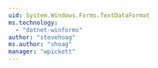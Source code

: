 ```yaml
---
uid: System.Windows.Forms.TextDataFormat
ms.technology: 
  - "dotnet-winforms"
author: "stevehoag"
ms.author: "shoag"
manager: "wpickett"
---
```


